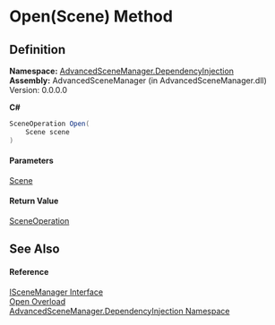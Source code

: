 # Open(Scene) Method

## Definition

**Namespace:** [AdvancedSceneManager.DependencyInjection](N_AdvancedSceneManager_DependencyInjection.md)\
**Assembly:** AdvancedSceneManager (in AdvancedSceneManager.dll) Version: 0.0.0.0

**C#**

```c#
SceneOperation Open(
	Scene scene
)
```

#### Parameters

&#x20; [Scene](T_AdvancedSceneManager_Models_Scene.md)&#x20;

#### Return Value

[SceneOperation](T_AdvancedSceneManager_Core_SceneOperation.md)

## See Also

#### Reference

[ISceneManager Interface](T_AdvancedSceneManager_DependencyInjection_ISceneManager.md)\
[Open Overload](Overload_AdvancedSceneManager_DependencyInjection_ISceneManager_Open.md)\
[AdvancedSceneManager.DependencyInjection Namespace](N_AdvancedSceneManager_DependencyInjection.md)

